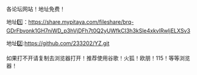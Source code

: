 各论坛网站！地址免费！

地址1️⃣：https://share.mypitaya.com/fileshare/brq-GDrFbvonk1GH7niWD_p3hVjDFh7t0Q2yUWfkCI3h3kSle4xkvlRwljELXSv3

地址2️⃣:https://github.com/233202/YZ.git

如果打不开请复制去浏览器打开！推荐使用谷歌！火狐！欧朋！115！等等浏览器！
